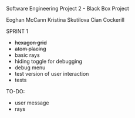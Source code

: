 Software Engineering Project 2 - Black Box Project

Eoghan McCann
Kristina Skutilova
Cian Cockerill

SPRINT 1
+ <s>hexagon grid</s>
+ <s>atom placing</s>
+ basic rays
+ hiding toggle for debugging
+ debug menu
+ test version of user interaction
+ tests


TO-DO:

- user message
- rays
